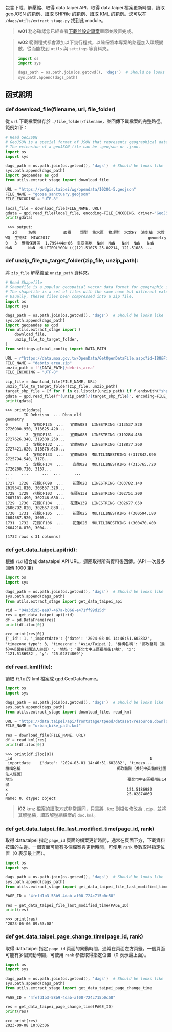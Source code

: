 
包含下載、解壓縮、取得 data.taipei API、取得 data.taipei 檔案更新時間、讀取 geoJOSN 的範例、讀取 SHPfile 的範例、讀取 KML 的範例。您可以在 `/dags/utils/extract_stage.py` 找到此 module。

> **w01**
> 務必確認您已經查看[下載並設定專案](/data-end/project-setup)章節並設置完成。

> **w02**
> 範例程式都會添加以下幾行程式，以確保將本專案的路徑加入環境變數，從而能找到 `utils` 與 `settings` 等資料夾。
>
> ```python
> import os
> import sys
>
> dags_path = os.path.join(os.getcwd(), 'dags')  # Should be looks like '.../dags'
> sys.path.append(dags_path)
> ```

## 函式說明

### def download_file(filename, url, file_folder)

從 `url` 下載檔案儲存於 `./file_folder/filename`，並回傳下載檔案的完整路徑。範例如下：

```python
# Read GeoJSON
# GeoJSON is a special format of JSON that represents geographical data
# The extension of a geoJSON file can be .geojson or .json.
import os
import sys

dags_path = os.path.join(os.getcwd(), 'dags')  # Should be looks like '.../dags'
sys.path.append(dags_path)
import geopandas as gpd
from utils.extract_stage import download_file

URL = "https://pwdgis.taipei/wg/opendata/I0201-5.geojson"
FILE_NAME = "goose_sanctuary.geojson"
FILE_ENCODING = "UTF-8"

local_file = download_file(FILE_NAME, URL)
gdata = gpd.read_file(local_file, encoding=FILE_ENCODING, driver="GeoJSON")
print(gdata)
```

```
 >>> output:
   Id     名稱            面積    類型  集水區  物理型  水文HY  濱水植  水質WQ  生物BI  MIWC2017                                           geometry
0   3  雁鴨保護區  1.799444e+06  重要濕地  NaN  NaN   NaN  NaN   NaN   NaN       NaN  MULTIPOLYGON (((121.51075 25.02214, 121.51083 ...

```

### def unzip_file_to_target_folder(zip_file, unzip_path):

將 `zip_file` 解壓縮至 `unzip_path` 資料夾。

```python
# Read Shapefile
# Shapefile is a popular geospatial vector data format for geographic information system software.
# The shapefile is a set of files with the same name but different extensions.
# Usually, theses files been compressed into a zip file.
import os
import sys

dags_path = os.path.join(os.getcwd(), 'dags')  # Should be looks like '.../dags'
sys.path.append(dags_path)
import geopandas as gpd
from utils.extract_stage import (
    download_file,
    unzip_file_to_target_folder,
)
from settings.global_config import DATA_PATH

URL = r"https://data.moa.gov.tw/OpenData/GetOpenDataFile.aspx?id=I88&FileType=SHP&RID=27237"
FILE_NAME = "debris_area.zip"
unzip_path = f"{DATA_PATH}/debris_area"
FILE_ENCODING = "UTF-8"

zip_file = download_file(FILE_NAME, URL)
unzip_file_to_target_folder(zip_file, unzip_path)
target_shp_file = [f for f in os.listdir(unzip_path) if f.endswith("shp")][0]
gdata = gpd.read_file(f"{unzip_path}/{target_shp_file}", encoding=FILE_ENCODING)
print(gdata)
```

```
>>> print(gdata)
        ID Debrisno  ... Dbno_old                                           geometry
0        1  宜縣DF135  ...   宜蘭A089  LINESTRING (313537.820 2726900.950, 313625.420...
1        2  宜縣DF131  ...   宜蘭A088  LINESTRING (319284.480 2727626.340, 319308.250...
2        3  宜縣DF132  ...   宜蘭A087  LINESTRING (318877.260 2727421.020, 318878.620...
3        4  宜縣DF133  ...   宜蘭A086  MULTILINESTRING ((317842.890 2725794.540, 3178...
4        5  宜縣DF134  ...    宜蘭028  MULTILINESTRING ((315765.720 2726200.720, 3157...
...    ...      ...  ...      ...                                                ...
1727  1728  花縣DF098  ...    花蓮020  LINESTRING (303782.140 2619541.820, 303857.320...
1728  1729  花縣DF103  ...   花蓮A138  LINESTRING (302751.200 2607101.490, 302746.680...
1729  1730  花縣DF104  ...   花蓮A139  LINESTRING (302677.050 2606792.820, 302667.830...
1730  1731  花縣DF105  ...    花蓮025  MULTILINESTRING ((300594.180 2604587.920, 3005...
1731  1732  花縣DF106  ...    花蓮026  MULTILINESTRING ((300470.400 2604218.870, 3004...

[1732 rows x 31 columns]
```

### def get_data_taipei_api(rid):

根據 `rid` 組合成 data.taipei API URL，迴圈取得所有資料後回傳。(API 一次最多回傳 1000 筆)

```python
import os
import sys

dags_path = os.path.join(os.getcwd(), 'dags')  # Should be looks like '.../dags'
sys.path.append(dags_path)
from utils.extract_stage import get_data_taipei_api

rid = "04a3d195-ee97-467a-b066-e471ff99d15d"
res = get_data_taipei_api(rid)
df = pd.DataFrame(res)
print(df.iloc[0])
```

```
>>> print(res[0])
{'_id': 1, '_importdate': {'date': '2024-03-01 14:46:51.602832', 'timezone_type': 3, 'timezone': 'Asia/Taipei'}, '機構名稱': '郵政醫院（委託中英醫療社團法人經營）', '地址': '臺北市中正區福州街14號', 'x': '121.5186982', 'y': '25.02874869'}
```

### def read_kml(file):

讀取 `file` 的 kml 檔案成 gpd.GeoDataFrame。

```python
import os
import sys

dags_path = os.path.join(os.getcwd(), 'dags')  # Should be looks like '.../dags'
sys.path.append(dags_path)
from utils.extract_stage import download_file, read_kml

URL = "https://data.taipei/api/frontstage/tpeod/dataset/resource.download?rid=a69988de-6a49-4956-9220-40ebd7c42800"
FILE_NAME = "urban_bike_path.kml"

res = download_file(FILE_NAME, URL)
df = read_kml(res)
print(df.iloc[0])
```

```
>>> print(df.iloc[0])
_id                                                            1
_importdate    {'date': '2024-03-01 14:46:51.602832', 'timezo...
機構名稱                                          郵政醫院（委託中英醫療社團法人經營）
地址                                                  臺北市中正區福州街14號
x                                                    121.5186982
y                                                    25.02874869
Name: 0, dtype: object
```

> **i02**
> kmz 檔案的讀取方式非常類同，只需將 `.kmz` 副檔名修改為 `.zip`，並將其解壓縮，讀取解壓縮檔案的 `doc.kml`。

### def get_data_taipei_file_last_modified_time(page_id, rank)

取得 data.taipei 指定 `page_id` 頁面的檔案更新時間，通常在頁面下方，下載資料按鈕的左邊。一個頁面可能有多個檔案與更新時間，可使用 `rank` 參數取得指定位置（0 表示最上面）。

```python
import os
import sys

dags_path = os.path.join(os.getcwd(), 'dags')  # Should be looks like '.../dags'
sys.path.append(dags_path)
from utils.extract_stage import get_data_taipei_file_last_modified_time

PAGE_ID = "4fefd1b3-58b9-4dab-af00-724c715b0c58"

res = get_data_taipei_file_last_modified_time(PAGE_ID)
print(res)
```

```
>>> print(res)
'2023-06-06 09:53:08'
```

### def get_data_taipei_page_change_time(page_id, rank)

取得 data.taipei 指定 `page_id` 頁面的異動時間，通常在頁面左方頁籤。一個頁面可能有多個異動時間，可使用 `rank` 參數取得指定位置（0 表示最上面）。

```python
import os
import sys

dags_path = os.path.join(os.getcwd(), 'dags')  # Should be looks like '.../dags'
sys.path.append(dags_path)
from utils.extract_stage import get_data_taipei_page_change_time

PAGE_ID = "4fefd1b3-58b9-4dab-af00-724c715b0c58"

res = get_data_taipei_page_change_time(PAGE_ID)
print(res)
```

```
>>> print(res)
2023-09-08 10:02:06
```
